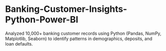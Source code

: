 # Banking-Customer-Insights-Python-Power-BI
Analyzed 10,000+ banking customer records using Python (Pandas, NumPy, Matplotlib, Seaborn) to identify patterns in demographics, deposits, and loan defaults.

